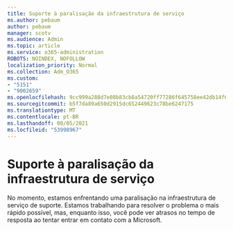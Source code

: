 ```yaml
---
title: Suporte à paralisação da infraestrutura de serviço
ms.author: pebaum
author: pebaum
manager: scotv
ms.audience: Admin
ms.topic: article
ms.service: o365-administration
ROBOTS: NOINDEX, NOFOLLOW
localization_priority: Normal
ms.collection: Adm_O365
ms.custom:
- "5151"
- "9002659"
ms.openlocfilehash: 9cc999a288d7e08b83cb8a54720ff77286f645758ee42db14f68057b0edc3e46
ms.sourcegitcommit: b5f7da89a650d2915dc652449623c78be6247175
ms.translationtype: MT
ms.contentlocale: pt-BR
ms.lasthandoff: 08/05/2021
ms.locfileid: "53998967"
---
```

# <a name="support-service-infrastructure-outage"></a>Suporte à paralisação da infraestrutura de serviço

No momento, estamos enfrentando uma paralisação na infraestrutura de serviço de suporte. Estamos trabalhando para resolver o problema o mais rápido possível, mas, enquanto isso, você pode ver atrasos no tempo de resposta ao tentar entrar em contato com a Microsoft.
